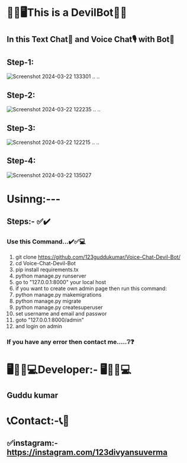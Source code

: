 # 🧑‍💻🖥️This is a DevilBot🤖🤖
## In this Text Chat💬 and Voice Chat🎙️ with Bot🤖

## Step-1:
![Screenshot 2024-03-22 133301](https://github.com/123guddukumar/Voice-Chat-Devil-Bot/assets/144515917/738e932e-d02f-4ab5-b876-d37cd3ae6fbc)
..
..
## Step-2:
![Screenshot 2024-03-22 122235](https://github.com/123guddukumar/Voice-Chat-Devil-Bot/assets/144515917/04ba6b04-4440-48cf-bea5-9c120371bd17)
..
..
## Step-3:
![Screenshot 2024-03-22 122215](https://github.com/123guddukumar/Voice-Chat-Devil-Bot/assets/144515917/bfd3fcaf-df3c-47bd-8221-2a6e264d79b0)
..
..
## Step-4:
![Screenshot 2024-03-22 135027](https://github.com/123guddukumar/Voice-Chat-Devil-Bot/assets/144515917/2beb39ec-bff7-4324-a53d-aab22f3dbc1e)

# Usinng:---
## Steps:- ✅✔️
### Use this Command...✔️✅💻
1. git clone https://github.com/123guddukumar/Voice-Chat-Devil-Bot/
2. cd Voice-Chat-Devil-Bot
3. pip install requirements.tx
4. python manage.py runserver
5. go to "127.0.0.1:8000"  your local host
6. if you want to  create own admin page then run this command:
7. python manage.py makemigrations
8. python manage.py migrate
9. python manage.py createsuperuser
10. set username and email and passwor
11. goto "127.0.0.1:8000/admin"
12. and login on admin

### If you have any error then contact  me.....❔❓

# 🖥️🧑‍💻💻Developer:- 🖥️🧑‍💻💻
## Guddu kumar
# 📞Contact:-📞📱
## ✅instagram:- https://instagram.com/123divyansuverma

